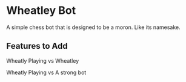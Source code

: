 # Wheatley Bot

A simple chess bot that is designed to be a moron. Like its namesake.

## Features to Add
Wheatly Playing vs Wheatley

Wheatly Playing vs A strong bot